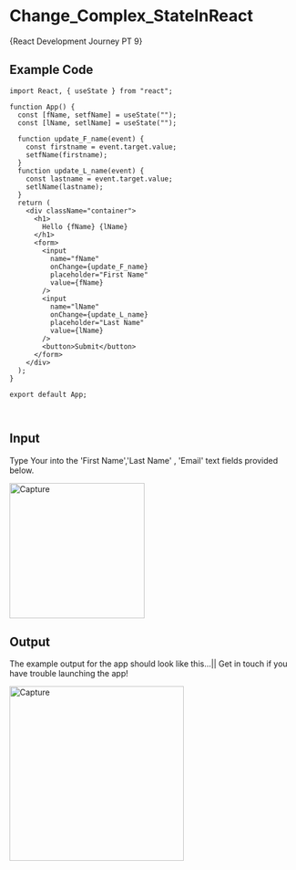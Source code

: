 # Change_Complex_StateInReact
{React Development Journey PT 9}


## Example Code
```
import React, { useState } from "react";

function App() {
  const [fName, setfName] = useState("");
  const [lName, setlName] = useState("");

  function update_F_name(event) {
    const firstname = event.target.value;
    setfName(firstname);
  }
  function update_L_name(event) {
    const lastname = event.target.value;
    setlName(lastname);
  }
  return (
    <div className="container">
      <h1>
        Hello {fName} {lName}
      </h1>
      <form>
        <input
          name="fName"
          onChange={update_F_name}
          placeholder="First Name"
          value={fName}
        />
        <input
          name="lName"
          onChange={update_L_name}
          placeholder="Last Name"
          value={lName}
        />
        <button>Submit</button>
      </form>
    </div>
  );
}

export default App;



```

## Input

Type Your into the 'First Name','Last Name' , 'Email' text fields provided below.

<img width="237" alt="Capture" src="https://user-images.githubusercontent.com/91548582/143578830-89617f94-ccbd-4ee9-9e0e-b4cc2f290828.PNG">


## Output

The example output for the app should look like this...|| Get in touch if you have trouble launching the app!


<img width="306" alt="Capture" src="https://user-images.githubusercontent.com/91548582/143578983-db2580f4-d67c-4725-a1d1-4a5c73e2e1c6.PNG">


